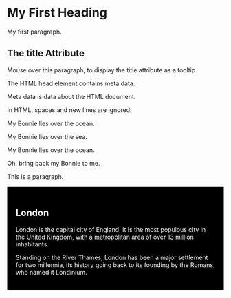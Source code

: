 <!DOCTYPE html>
<html>
<body>

<h1>My First Heading</h1>

<p>My first paragraph.</p>

</body>
</html>
<!DOCTYPE html>
<html>
<body>

<h2 title="I'm a header">The title Attribute</h2>

<p title="I'm a tooltip">
Mouse over this paragraph, to display the title attribute as a tooltip.
</p>

</body>
</html>
<!DOCTYPE html>
<html>
<head>
  <title>My First HTML</title>
  <meta charset="UTF-8">
</head>
<body>

<p>The HTML head element contains meta data.</p>
<p>Meta data is data about the HTML document.</p>

</body>
</html>
<!DOCTYPE html>
<html>
<body>

<p>In HTML, spaces and new lines are ignored:</p>

<p>

  My Bonnie lies over the ocean.

  My Bonnie lies over the sea.

  My Bonnie lies over the ocean.
  
  Oh, bring back my Bonnie to me.

</p>

</body>
</html>
<!DOCTYPE html>
<html>
<body>

<!-- This is a comment -->
<p>This is a paragraph.</p>
<!-- Comments are not displayed in the browser -->

</body>
</html>
<!DOCTYPE html>
<html>
<body>

<div style="background-color:black;color:white;padding:20px;">
  <h2>London</h2>
  <p>London is the capital city of England. It is the most populous city in the United Kingdom, with a metropolitan area of over 13 million inhabitants.</p>
  <p>Standing on the River Thames, London has been a major settlement for two millennia, its history going back to its founding by the Romans, who named it Londinium.</p>
</div> 

</body>
</html>
